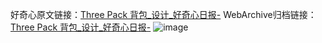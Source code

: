 好奇心原文链接：[Three Pack 背包_设计_好奇心日报-](https://www.qdaily.com/articles/4923.html)
WebArchive归档链接：[Three Pack 背包_设计_好奇心日报-](http://web.archive.org/web/20190623163334/https://www.qdaily.com/articles/4923.html)
![image](http://ww3.sinaimg.cn/large/007d5XDply1g3wcetb28hj30u03d818z)